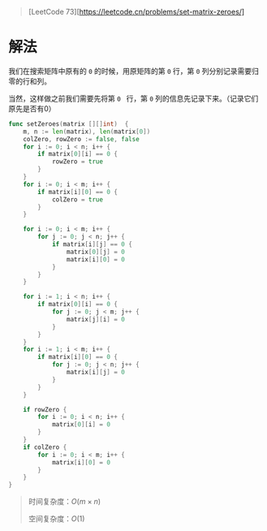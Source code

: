 > [LeetCode 73][https://leetcode.cn/problems/set-matrix-zeroes/]

# 解法

我们在搜索矩阵中原有的 `0` 的时候，用原矩阵的第 `0` 行，第 `0` 列分别记录需要归零的行和列。

当然，这样做之前我们需要先将第 `0 ` 行，第 `0` 列的信息先记录下来。（记录它们原先是否有0）

```go
func setZeroes(matrix [][]int)  {
    m, n := len(matrix), len(matrix[0])
    colZero, rowZero := false, false
    for i := 0; i < n; i++ {
        if matrix[0][i] == 0 {
            rowZero = true
        }
    }
    for i := 0; i < m; i++ {
        if matrix[i][0] == 0 {
            colZero = true
        }
    }

    for i := 0; i < m; i++ {
        for j := 0; j < n; j++ {
            if matrix[i][j] == 0 {
                matrix[0][j] = 0
                matrix[i][0] = 0
            }
        }
    }

    for i := 1; i < n; i++ {
        if matrix[0][i] == 0 {
            for j := 0; j < m; j++ {
                matrix[j][i] = 0
            }
        }
    }
    for i := 1; i < m; i++ {
        if matrix[i][0] == 0 {
            for j := 0; j < n; j++ {
                matrix[i][j] = 0
            }
        }
    }

    if rowZero {
        for i := 0; i < n; i++ {
            matrix[0][i] = 0
        }
    }
    if colZero {
        for i := 0; i < m; i++ {
            matrix[i][0] = 0
        }
    }
}
```

> 时间复杂度：$O(m \times n)$
>
> 空间复杂度：$O(1)$